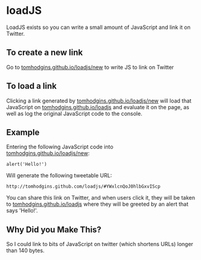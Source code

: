 # loadJS

LoadJS exists so you can write a small amount of JavaScript and link it on Twitter.

## To create a new link

Go to [tomhodgins.github.io/loadjs/new](http://tomhodgins.github.io/loadjs/new) to write JS to link on Twitter

## To load a link

Clicking a link generated by [tomhodgins.github.io/loadjs/new](http://tomhodgins.github.io/loadjs/new) will load that JavaScript on [tomhodgins.github.io/loadjs](http://tomhodgins.github.io/loadjs) and evaluate it on the page, as well as log the original JavaScript code to the console.

## Example

Entering the following JavaScript code into [tomhodgins.github.io/loadjs/new](http://tomhodgins.github.io/loadjs/new):

```
alert('Hello!')
```

Will generate the following tweetable URL:

```
http://tomhodgins.github.com/loadjs/#YWxlcnQoJ0hlbGxvIScp
```

You can share this link on Twitter, and when users click it, they will be taken to [tomhodgins.github.io/loadjs](http://tomhodgins.github.io/loadjs) where they will be greeted by an alert that says 'Hello!'.

## Why Did you Make This?

So I could link to bits of JavaScript on twitter (which shortens URLs) longer than 140 bytes.
